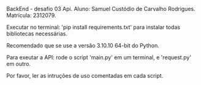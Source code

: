 BackEnd - desafio 03 Api.
Aluno: Samuel Custódio de Carvalho Rodrigues.
Matrícula: 2312079.

Executar no terminal:
'pip install requirements.txt'
para instalar todas bibliotecas necessárias.

Recomendado que se use a versão 3.10.10 64-bit do Python.

Para exeutar a API:
rode o script 'main.py' em um terminal, e 'request.py' em outro.

Por favor, ler as intruções de uso comentadas em cada script.